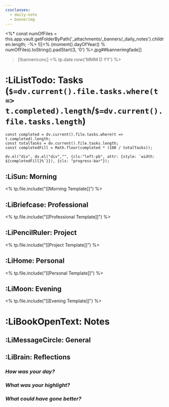 ```yaml
---
cssclasses:
  - daily-note
  - bannerimg
---
```

<%*
const numOfFiles = this.app.vault.getFolderByPath('_attachments/_banners/_daily_notes').children.length;
-%>
![[<% (moment().dayOfYear() % numOfFiles).toString().padStart(3, '0') %>.jpg##bannerimgfade]]
> [!bannericonc]
> <% tp.date.now('MMM D YY') %>
# :LiListTodo: Tasks (`$=dv.current().file.tasks.where(t => t.completed).length`/`$=dv.current().file.tasks.length`)
```dataviewjs
const completed = dv.current().file.tasks.where(t => t.completed).length;
const totalTasks = dv.current().file.tasks.length;
const completedFill = Math.floor(completed * (100 / totalTasks));

dv.el("div", dv.el("div","", {cls:"left-pb", attr: {style: `width: ${completedFill}%`}}), {cls: "progress-bar"}); 
```
## :LiSun: Morning
<% tp.file.include("[[Morning Template]]") %>
## :LiBriefcase: Professional
<% tp.file.include("[[Professional Template]]") %>
## :LiPencilRuler: Project
<% tp.file.include("[[Project Template]]") %>
## :LiHome: Personal
<% tp.file.include("[[Personal Template]]") %>
## :LiMoon: Evening
<% tp.file.include("[[Evening Template]]") %>
# :LiBookOpenText: Notes
## :LiMessageCircle: General
## :LiBrain: Reflections
### *How was your day?*
### *What was your highlight?*
### *What could have gone better?*